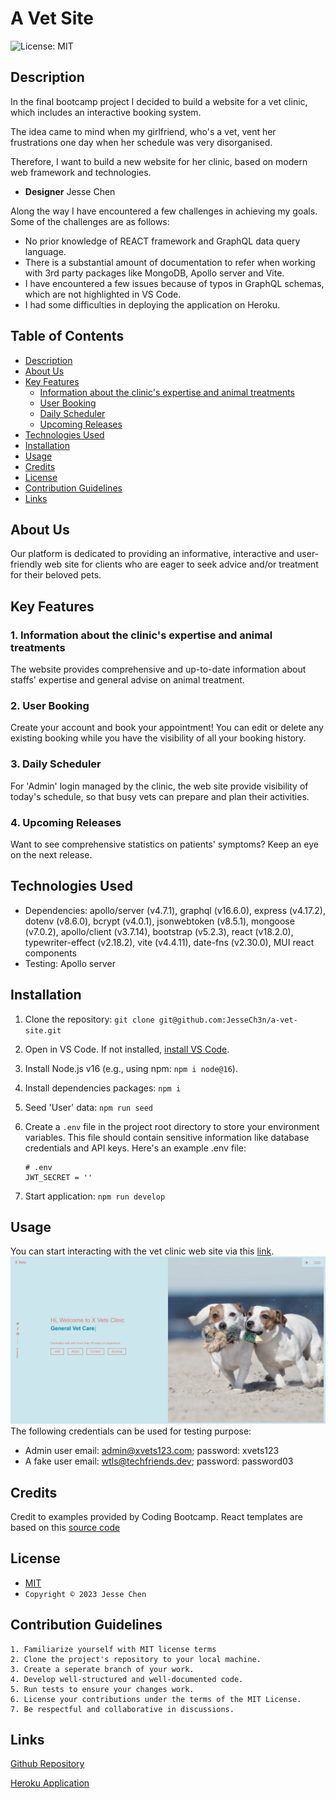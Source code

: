 # A Vet Site
![License: MIT](https://img.shields.io/badge/License-MIT-yellow.svg)

## Description

<p>In the final bootcamp project I decided to build a website for a vet clinic, which includes an interactive booking system.</p>
<p>The idea came to mind when my girlfriend, who's a vet, vent her frustrations one day when her schedule was very disorganised.</p>
<p>Therefore, I want to build a new website for her clinic, based on modern web framework and technologies.

* <b>Designer</b> Jesse Chen

Along the way I have encountered a few challenges in achieving my goals. Some of the challenges are as follows:

* No prior knowledge of REACT framework and GraphQL data query language.
* There is a substantial amount of documentation to refer when working with 3rd party packages like MongoDB, Apollo server and Vite.
* I have encountered a few issues because of typos in GraphQL schemas, which are not highlighted in VS Code.
* I had some difficulties in deploying the application on Heroku.

## Table of Contents

- [Description](#description)
- [About Us](#about-us)
- [Key Features](#key-features)
    - [Information about the clinic's expertise and animal treatments](#1-useful-information)
    - [User Booking](#2-user-booking)
    - [Daily Scheduler](#3-daily-scheduler) 
    - [Upcoming Releases](#4-upcoming-releases)
- [Technologies Used](#technologies-used)
- [Installation](#installation)
- [Usage](#usage)
- [Credits](#credits)
- [License](#license)
- [Contribution Guidelines](#contribution-guidelines)
- [Links](#links)

## About Us

Our platform is dedicated to providing an informative, interactive and user-friendly web site for clients who are eager to seek advice and/or treatment for their beloved pets.

## Key Features

### 1. Information about the clinic's expertise and animal treatments

The website provides comprehensive and up-to-date information about staffs' expertise and general advise on animal treatment.

### 2. User Booking

Create your account and book your appointment! You can edit or delete any existing booking while you have the visibility of all your booking history.

### 3. Daily Scheduler

For 'Admin' login managed by the clinic, the web site provide visibility of today's schedule, so that busy vets can prepare and plan their activities.

### 4. Upcoming Releases

Want to see comprehensive statistics on patients' symptoms? Keep an eye on the next release. 

## Technologies Used
- Dependencies: apollo/server (v4.7.1), graphql (v16.6.0), express (v4.17.2), dotenv (v8.6.0), bcrypt (v4.0.1), jsonwebtoken (v8.5.1), mongoose (v7.0.2), apollo/client (v3.7.14), bootstrap (v5.2.3), react (v18.2.0), typewriter-effect (v2.18.2), vite (v4.4.11), date-fns (v2.30.0), MUI react components
- Testing: Apollo server

## Installation

1. Clone the repository: `git clone git@github.com:JesseCh3n/a-vet-site.git`
2. Open in VS Code. If not installed, [install VS Code](https://code.visualstudio.com/).
3. Install Node.js v16 (e.g., using npm: `npm i node@16`).
4. Install dependencies packages: `npm i`
5. Seed 'User' data: `npm run seed`
6. Create a `.env` file in the project root directory to store your environment variables. This file should contain sensitive information like database credentials and API keys. Here's an example .env file:
    
    ```
    # .env
    JWT_SECRET = ''
    ```
7. Start application: `npm run develop`

## Usage

You can start interacting with the vet clinic web site via this [link](https://agile-chamber-51883-7e60747c00dc.herokuapp.com/).
![alt screenshot](./image.jpg)
The following credentials can be used for testing purpose:
- Admin user email: admin@xvets123.com; password: xvets123
- A fake user email: wtls@techfriends.dev; password: password03 

## Credits

Credit to examples provided by Coding Bootcamp. React templates are based on this [source code](https://github.com/ubaimutl/react-portfolio)

## License
- [MIT](https://opensource.org/licenses/MIT)
- `Copyright © 2023 Jesse Chen`

## Contribution Guidelines
```
1. Familiarize yourself with MIT license terms
2. Clone the project's repository to your local machine.
3. Create a seperate branch of your work.
4. Develop well-structured and well-documented code.
5. Run tests to ensure your changes work.
6. License your contributions under the terms of the MIT License.
7. Be respectful and collaborative in discussions.
```

## Links 

[Github Repository](https://github.com/JesseCh3n/a-vet-site) 

[Heroku Application](https://agile-chamber-51883-7e60747c00dc.herokuapp.com/)